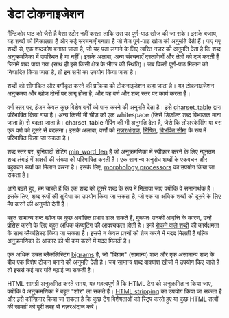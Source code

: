 # डेटा टोकनाइजेशन

मैन्टिकोर पाठ को जैसे है वैसा स्टोर नहीं करता ताकि उस पर पूर्ण-पाठ खोज की जा सके। इसके बजाय, यह शब्दों को निकालता है और कई संरचनाएँ बनाता है जो तेज पूर्ण-पाठ खोज की अनुमति देती हैं। पाए गए शब्दों से, एक शब्दकोष बनाया जाता है, जो यह पता लगाने के लिए त्वरित नज़र की अनुमति देता है कि शब्द अनुक्रमणिका में उपस्थित है या नहीं। इसके अलावा, अन्य संरचनाएँ दस्तावेज़ों और क्षेत्रों को दर्ज करती हैं जिनमें शब्द पाया गया (साथ ही इसे किसी क्षेत्र के भीतर की स्थिति)। जब किसी पूर्ण-पाठ मिलान को निष्पादित किया जाता है, तो इन सभी का उपयोग किया जाता है।

शब्दों को सीमांकित और वर्गीकृत करने की प्रक्रिया को टोकनाइजेशन कहा जाता है। यह टोकनाइजेशन अनुक्रमण और खोज दोनों पर लागू होता है, और यह वर्ण और शब्द स्तर पर कार्य करता है।

वर्ण स्तर पर, इंजन केवल कुछ विशेष वर्णों को पास करने की अनुमति देता है। इसे [charset_table](../../Creating_a_table/NLP_and_tokenization/Low-level_tokenization.md#charset_table) द्वारा परिभाषित किया गया है। अन्य किसी भी चीज़ को एक whitespace (जिसे डिफ़ॉल्ट शब्द विभाजक माना जाता है) से बदला जाता है। charset_table मैपिंग की भी अनुमति देता है, जैसे कि लोअरकेसिंग या बस एक वर्ण को दूसरे से बदलना। इसके अलावा, वर्णों को [नज़रअंदाज](../../Creating_a_table/NLP_and_tokenization/Low-level_tokenization.md#ignore_chars), [मिश्रित](../../Creating_a_table/NLP_and_tokenization/Low-level_tokenization.md#blend_chars), [विभक्ति सीमा](../../Creating_a_table/NLP_and_tokenization/Low-level_tokenization.md#phrase_boundary) के रूप में परिभाषित किया जा सकता है। 

शब्द स्तर पर, बुनियादी सेटिंग [min_word_len](../../Creating_a_table/NLP_and_tokenization/Low-level_tokenization.md#min_word_len) है जो अनुक्रमणिका में स्वीकार करने के लिए न्यूनतम शब्द लंबाई में अक्षरों की संख्या को परिभाषित करती है। एक सामान्य अनुरोध शब्दों के एकवचन और बहुवचन रूपों का मिलान करना है। इसके लिए, [morphology processors](../../Creating_a_table/NLP_and_tokenization/Morphology.md#morphology) का उपयोग किया जा सकता है। 

आगे बढ़ते हुए, हम चाहते हैं कि एक शब्द को दूसरे शब्द के रूप में मिलाया जाए क्योंकि वे समानार्थक हैं। इसके लिए, [शब्द रूपों](../../Creating_a_table/NLP_and_tokenization/Wordforms.md) की सुविधा का उपयोग किया जा सकता है, जो एक या अधिक शब्दों को दूसरे के लिए मैप करने की अनुमति देती है।

बहुत सामान्य शब्द खोज पर कुछ अवांछित प्रभाव डाल सकते हैं, मुख्यतः उनकी आवृत्ति के कारण, उन्हें प्रोसेस करने के लिए बहुत अधिक कंप्यूटिंग की आवश्यकता होती है। इन्हें [रोकने वाले शब्दों](../../Creating_a_table/NLP_and_tokenization/Ignoring_stop-words.md#stopwords) की कार्यक्षमता के साथ ब्लैकलिस्ट किया जा सकता है। इससे न केवल प्रश्नों को तेज करने में मदद मिलती है बल्कि अनुक्रमणिका के आकार को भी कम करने में मदद मिलती है।

एक अधिक उन्नत ब्लैकलिस्टिंग [bigrams](../../Creating_a_table/NLP_and_tokenization/Low-level_tokenization.md#bigram_index) है, जो "बिग्राम" (सामान्य) शब्द और एक असामान्य शब्द के बीच एक विशेष टोकन बनाने की अनुमति देती है। जब सामान्य शब्द वाक्यांश खोजों में उपयोग किए जाते हैं तो इससे कई बार गति बढ़ाई जा सकती है।

HTML सामग्री अनुक्रमित करते समय, यह महत्वपूर्ण है कि HTML टैग को अनुक्रमित न किया जाए, क्योंकि वे अनुक्रमणिका में बहुत "शोर" ला सकते हैं। [HTML stripping](../../Creating_a_table/NLP_and_tokenization/Advanced_HTML_tokenization.md#Stripping-HTML-tags) का उपयोग किया जा सकता है और इसे कॉन्फ़िगर किया जा सकता है कि कुछ टैग विशेषताओं को स्ट्रिप करते हुए या कुछ HTML तत्वों की सामग्री को पूरी तरह से नज़रअंदाज करें।
<!-- proofread -->
